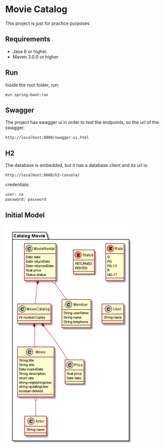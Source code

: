 # Movie Catalog
This project is just for practice purposes

## Requirements

- Java 8 or higher.
- Maven 3.0.0 or higher

## Run
Inside the root folder, run: 
```
mvn spring-boot:run
```

## Swagger

The project has swagger ui in order to test the endpoints, 
so the url of the swagger: 
```
http://localhost:8080/swagger-ui.html
```

## H2
The database is embedded, but it has a database client and its url is:

```
http://localhost:8080/h2-console/
```
credentials:
```
user: sa
password: password
```
## Initial Model
![Alt text](diagrams/movie-model.png "Domain Model")
